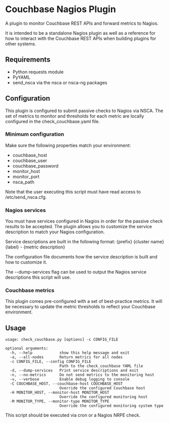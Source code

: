 # Couchbase Nagios Plugin
A plugin to monitor Couchbase REST APIs and forward metrics to Nagios.

It is intended to be a standalone Nagios plugin as well as a reference for how to interact with the Couchbase REST APIs when building plugins for other systems.

## Requirements
* Python requests module
* PyYAML
* send_nsca via the nsca or nsca-ng packages

## Configuration
This plugin is configured to submit passive checks to Nagios via NSCA.  The set of metrics to monitor and thresholds for each metric are locally configured in the check_couchbase.yaml file.

### Minimum configuration
Make sure the following properties match your environment:
* couchbase_host
* couchbase_user
* couchbase_password
* monitor_host
* monitor_port
* nsca_path

Note that the user executing this script must have read access to /etc/send_nsca.cfg.

### Nagios services
You must have services configured in Nagios in order for the passive check results to be accepted.  The plugin allows you to customize the service description to match your Nagios configuration.  

Service descriptions are built in the following format:
{prefix} {cluster name} {label} - {metric description}

The configuration file documents how the service description is built and how to customize it.

The --dump-services flag can be used to output the Nagios service descriptions this script will use.

### Couchbase metrics
This plugin comes pre-configured with a set of best-practice metrics.  It will be necessary to update the metric thresholds to reflect your Couchbase environment.

## Usage
``` 
usage: check_couchbase.py [options] -c CONFIG_FILE

optional arguments:
  -h, --help            show this help message and exit
  -a, --all-nodes       Return metrics for all nodes
  -c CONFIG_FILE, --config CONFIG_FILE
                        Path to the check_couchbase YAML file
  -d, --dump-services   Print service descriptions and exit
  -n, --no-metrics      Do not send metrics to the monitoring host
  -v, --verbose         Enable debug logging to console
  -C COUCHBASE_HOST, --couchbase-host COUCHBASE_HOST
                        Override the configured Couchbase host
  -H MONITOR_HOST, --monitor-host MONITOR_HOST
                        Override the configured monitoring host
  -M MONITOR_TYPE, --monitor-type MONITOR_TYPE
                        Override the configured monitoring system type
```

This script should be executed via cron or a Nagios NRPE check.
